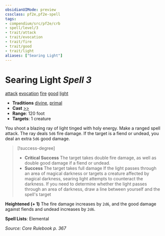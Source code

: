 ```yaml
---
obsidianUIMode: preview
cssclass: pf2e,pf2e-spell
tags:
- compendium/src/pf2e/crb
- spell/level/3
- trait/attack
- trait/evocation
- trait/fire
- trait/good
- trait/light
aliases: ["Searing Light"]
---
```

# Searing Light *Spell 3*   
[attack](attack.md "Attack Combat Trait")  [evocation](evocation.md "Evocation School Trait")  [fire](fire.md "Fire Energy & Element Trait")  [good](good.md "Good Alignment Trait")  [light](Reference/Rules/Traits/light.md "Light Effect Trait")  

- **Traditions** [divine](divine.md "Divine Tradition Trait"), [primal](primal.md "Primal Tradition Trait")
- **Cast** [>>](chapter-9-playing-the-game.md#Actions "Two-Action") 
- **Range**: 120 foot
- **Targets**: 1 creature

You shoot a blazing ray of light tinged with holy energy. Make a ranged spell attack. The ray deals `5d6` fire damage. If the target is a fiend or undead, you deal an extra `5d6` good damage.

> [!success-degree] 
> - **Critical Success** The target takes double fire damage, as well as double good damage if a fiend or undead.
> - **Success** The target takes full damage If the light passes through an area of magical darkness or targets a creature affected by magical darkness, searing light attempts to counteract the darkness. If you need to determine whether the light passes through an area of darkness, draw a line between yourself and the spell's target

**Heightened (+ 1)** The fire damage increases by `2d6`, and the good damage against fiends and undead increases by `2d6`.

**Spell Lists**: Elemental

*Source: Core Rulebook p. 367*